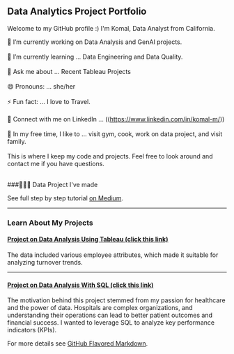## Data Analytics Project Portfolio

Welcome to my GitHub profile :) I'm Komal, Data Analyst from California.

🔭 I’m currently working on Data Analysis and GenAI projects.<br><br>
🌱 I’m currently learning ... Data Engineering and Data Quality.<br><br>
💬 Ask me about ... Recent Tableau Projects<br><br>
😄 Pronouns: ... she/her<br><br>
⚡ Fun fact: ... I love to Travel.<br><br>
🤝 Connect with me on LinkedIn ... ((https://www.linkedin.com/in/komal-m/))<br><br>
🎈 In my free time, I like to ... visit gym, cook, work on data project, and visit family.<br><br>
This is where I keep my code and projects. Feel free to look around and contact me if you have questions.<br><br>

###👩🏻‍💻 Data Project I've made

See full step by step tutorial [on Medium](https://medium.com/@evanca/set-up-your-portfolio-website-in-less-than-10-minutes-with-github-pages-d0efa8ff56fd).
___
### Learn About My Projects

#### [Project on Data Analysis Using Tableau (click this link)](https://www.linkedin.com/pulse/insights-from-human-resource-data-employee-turnover-komal-m-48e0e/?trackingId=6gpt%2FDaaRLKJuQFooKG1xQ%3D%3D)

The data included various employee attributes, which made it suitable for analyzing turnover trends. 

---
#### [Project on Data Analysis With SQL (click this link)](https://www.linkedin.com/pulse/healthcare-insights-journey-through-data-analysis-komal-m-corzc/?trackingId=6gpt%2FDaaRLKJuQFooKG1xQ%3D%3D)

The motivation behind this project stemmed from my passion for healthcare and the power of data. Hospitals are complex organizations, and understanding their operations can lead to better patient outcomes and financial success. I wanted to leverage SQL to analyze key performance indicators (KPIs). 



For more details see [GitHub Flavored Markdown](https://guides.github.com/features/mastering-markdown/).
